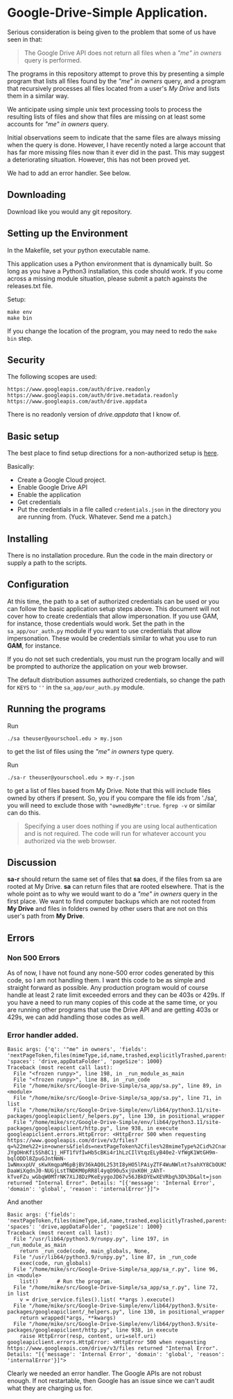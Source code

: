 # Google-Drive-Simple Application.

Serious consideration is being given to the problem that some of us
have seen in that:

> The Google Drive API does not return all files when a *"me" in owners*
query is performed.

The programs in this repository attempt to prove this by presenting a simple
program that lists all files found by the *"me" in owners* query, and
a program that recursively processes all files located from a user's
*My Drive* and lists them in a similar way.

We anticipate using simple unix text processing tools to process the
resulting lists of files and show that files are missing on at least
some accounts for *"me" in owners* query.

Initial observations seem to indicate that the same files are always missing
when the query is done.  However, I have recently noted a large account
that has far more missing files now than it ever did in the past.  This
may suggest a deteriorating situation.  However, this has not been proved
yet.

We had to add an error handler.  See below.

## Downloading

Download like you would any git repository.

## Setting up the Environment

In the Makefile, set your python executable name.

This application uses a Python environment that is dynamically built.
So long as you have a Python3 installation, this code should work.
If you come across a missing module situation, please submit a patch
againsts the releases.txt file.

Setup:

```
make env
make bin
```

If you change the location of the program, you may need to redo the
`make bin` step.

## Security

The following scopes are used:

```
https://www.googleapis.com/auth/drive.readonly
https://www.googleapis.com/auth/drive.metadata.readonly
https://www.googleapis.com/auth/drive.appdata
```
There is no readonly version of *drive.appdata* that I know of.

## Basic setup

The best place to find setup directions for a non-authorized setup
is [here](https://developers.google.com/drive/api/quickstart/python).

Basically:

- Create a Google Cloud project.
- Enable Google Drive API
- Enable the application
- Get credentials
- Put the credentials in a file called `credentials.json` in the directory you are running from. (Yuck.  Whatever. Send me a patch.)

## Installing

There is no installation procedure.  Run the code in the main
directory or supply a path to the scripts.

## Configuration

At this time, the path to a set of authorized credentials can be
used or you can follow the basic application setup steps above.
This document will not cover how to create credentials that allow
impersonation.  If you use GAM, for instance, those credentials
would work.  Set the path in the `sa_app/our_auth.py` module if you
want to use credentials that allow impersonation.  These would be
credentials similar to what you use to run **GAM**, for instance.

If you do not set such credentials, you must run the program
locally and will be prompted to authorize the application on your
web browser.

The default distribution assumes authorized credentials, so change
the path for `KEYS` to `''` in the `sa_app/our_auth.py` module.

## Running the programs

Run

```
./sa theuser@yourschool.edu > my.json
```

to get the list of files using the *"me" in owners* type query.

Run

```
./sa-r theuser@yourschool.edu > my-r.json
```

to get a list of files based from My Drive.  Note that this will
include files owned by others if present.  So, you if you compare
the file ids from './sa', you will need to exclude those with
`"ownedByMe":true`.  `fgrep -v` or similar can do this.

> Specifying a user does nothing if you are using local authentication and is not required.  The code will run for whatever account you authorized via the web browser.

## Discussion

**sa-r** should return the same set of files that **sa** does,
if the files from sa are rooted at My Drive.  **sa** can return
files that are rooted elsewhere.  That is the whole point as to why
we would want to do a *"me" in owners* query in the first place.
We want to find computer backups which are not rooted from **My
Drive** and files in folders owned by other users that are not
on this user's path from **My Drive**.

## Errors

### Non 500 Errors

As of now, I have not found any none-500 error codes generated by
this code, so I am not handling them.  I want this code to be as
simple and straight forward as possible.  Any production program
would of course handle at least 2 rate limit exceeded errors
and they can be 403s or 429s.  If you have a need to run many
copies of this code at the same time, or you are running other
programs that use the Drive API and are getting 403s or 429s,
we can add handling those codes as well.

### Error handler added.

```
Basic args: {'q': '"me" in owners', 'fields': 'nextPageToken,files(mimeType,id,name,trashed,explicitlyTrashed,parents,md5Checksum,sharingUser(permissionId,emailAddress,me),shared,createdTime,modifiedTime,modifiedByMeTime,trashingUser(emailAddress),trashedTime,size,shortcutDetails(*),webViewLink)', 'spaces': 'drive,appDataFolder', 'pageSize': 1000}
Traceback (most recent call last):
  File "<frozen runpy>", line 198, in _run_module_as_main
  File "<frozen runpy>", line 88, in _run_code
  File "/home/mike/src/Google-Drive-Simple/sa_app/sa.py", line 89, in <module>
  File "/home/mike/src/Google-Drive-Simple/sa_app/sa.py", line 71, in list
  File "/home/mike/src/Google-Drive-Simple/env/lib64/python3.11/site-packages/googleapiclient/_helpers.py", line 130, in positional_wrapper
  File "/home/mike/src/Google-Drive-Simple/env/lib64/python3.11/site-packages/googleapiclient/http.py", line 938, in execute
googleapiclient.errors.HttpError: <HttpError 500 when requesting https://www.googleapis.com/drive/v3/files?q=%22me%22+in+owners&fields=nextPageToken%2Cfiles%28mimeType%2Cid%2Cname%2Ctrashed%2CexplicitlyTrashed%2Cparents%2Cmd5Checksum%2CsharingUser%28permissionId%2CemailAddress%2Cme%29%2Cshared%2CcreatedTime%2CmodifiedTime%2CmodifiedByMeTime%2CtrashingUser%28emailAddress%29%2CtrashedTime%2Csize%2CshortcutDetails%28%2A%29%2CwebViewLink%29&spaces=drive%2CappDataFolder&pageSize=1000&pageToken=~%21%21~AI9FV7RutP00ibTMGkkacjK6ZSCaGvyGuo3-JYgOHnKfi5Sh8C1j_HFT1fVfIwHb5cBKi4r1hLzCIlVtqzELyB40e2-VfWgK1WtGH9m-bqlODDl8ZpuGJntNmN-1wNmxxpUV_sKwXmqpaM6pBjBV36kAQ0L253tI8yHO5lPAiyZTF4WuNWlnt7sahXY8CbOUK544MOly3O7LuNRZJmvYwyB_XBhBWY9mmcY7YiHCBYCzuI_8OteM12h7-DaaWiXqdnJ0-NUGjLstTNDKM0pRR8l4yqO90u5xjUxK0H_zAhT-kTveFZu_wGbqW0MTrNK7XiJ8DzPKeEyygoJD67v56JBkDYEwXEVRbg%3D%3D&alt=json returned "Internal Error". Details: "[{'message': 'Internal Error', 'domain': 'global', 'reason': 'internalError'}]">
```

And another

```
Basic args: {'fields': 'nextPageToken,files(mimeType,id,name,trashed,explicitlyTrashed,parents,owners(permissionId,emailAddress),ownedByMe,md5Checksum,sharingUser(permissionId,emailAddress,me),shared,createdTime,modifiedTime,modifiedByMeTime,trashingUser(emailAddress),trashedTime,size,shortcutDetails(*),webViewLink)', 'spaces': 'drive,appDataFolder', 'pageSize': 1000}
Traceback (most recent call last):
  File "/usr/lib64/python3.9/runpy.py", line 197, in _run_module_as_main
    return _run_code(code, main_globals, None,
  File "/usr/lib64/python3.9/runpy.py", line 87, in _run_code
    exec(code, run_globals)
  File "/home/mike/src/Google-Drive-Simple/sa_app/sa_r.py", line 96, in <module>
    list()      # Run the program.
  File "/home/mike/src/Google-Drive-Simple/sa_app/sa_r.py", line 72, in list
    v = drive_service.files().list( **args ).execute()
  File "/home/mike/src/Google-Drive-Simple/env/lib64/python3.9/site-packages/googleapiclient/_helpers.py", line 130, in positional_wrapper
    return wrapped(*args, **kwargs)
  File "/home/mike/src/Google-Drive-Simple/env/lib64/python3.9/site-packages/googleapiclient/http.py", line 938, in execute
    raise HttpError(resp, content, uri=self.uri)
googleapiclient.errors.HttpError: <HttpError 500 when requesting https://www.googleapis.com/drive/v3/files returned "Internal Error". Details: "[{'message': 'Internal Error', 'domain': 'global', 'reason': 'internalError'}]">
```

Clearly we needed an error handler.  The Google APIs are not
robust enough.  If not restartable, then Google has an issue
since we can't audit what they are charging us for.
